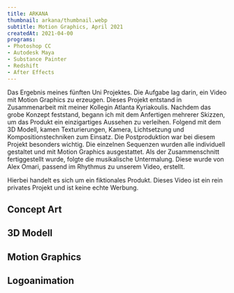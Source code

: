 ```yaml
---
title: ARKANA
thumbnail: arkana/thumbnail.webp
subtitle: Motion Graphics, April 2021
createdAt: 2021-04-00
programs:
- Photoshop CC
- Autodesk Maya
- Substance Painter
- Redshift
- After Effects
---
```


Das Ergebnis meines fünften Uni Projektes.
Die Aufgabe lag darin, ein Video mit Motion Graphics zu erzeugen.
Dieses Projekt entstand in Zusammenarbeit mit meiner Kollegin Atlanta Kyriakoulis.
Nachdem das grobe Konzept feststand, begann ich mit dem Anfertigen mehrerer Skizzen, um das Produkt ein einzigartiges Aussehen zu verleihen.
Folgend mit dem 3D Modell, kamen Texturierungen, Kamera, Lichtsetzung und Kompositionstechniken zum Einsatz.
Die Postproduktion war bei diesem Projekt besonders wichtig.
Die einzelnen Sequenzen wurden alle individuell gestaltet und mit Motion Graphics ausgestattet.
Als der Zusammenschnitt fertiggestellt wurde, folgte die musikalische Untermalung.
Diese wurde von Alex Omari, passend im Rhythmus zu unserem Video, erstellt.

Hierbei handelt es sich um ein fiktionales Produkt. Dieses Video ist ein rein privates Projekt und ist keine echte Werbung.

<youtube-link video="3u3r_N1_c_E"></youtube-link>
<artstation-link artwork="oAGqmq"></artstation-link>

<asset-video src="arkana/arkana.webm"></asset-video>

## Concept Art
<asset-image src="arkana/concept_art.webp" alt="Concept Art"></asset-image>

## 3D Modell
<asset-image src="arkana/model.webp" alt="3D Modell"></asset-image>
<asset-image src="arkana/sideview.webp" alt="Seitenansicht"></asset-image>
<asset-image src="arkana/frontview.webp" alt="Frontansicht"></asset-image>

## Motion Graphics
<asset-image src="arkana/motion_graphics_1.webp" alt="Motion Graphics"></asset-image>
<asset-image src="arkana/motion_graphics_2.webp" alt="Motion Graphics"></asset-image>

## Logoanimation
<asset-image src="arkana/logo.webp" alt="Logoanimation"></asset-image>
